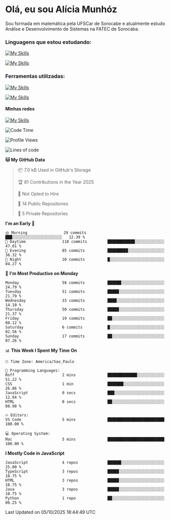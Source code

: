 # Olá, eu sou Alícia Munhóz

<p>Sou formada em matemática pela UFSCar de Sorocabe e atualmente estudo Análise e Desenvolvimento de Sistemas na FATEC de Sorocaba.</p>

### Linguagens que estou estudando:

[![My Skills](https://skillicons.dev/icons?i=js,ts,html,css)](https://skillicons.dev)


[![My Skills](https://skillicons.dev/icons?i=nodejs,java,py,latex)](https://skillicons.dev)

### Ferramentas utilizadas:

[![My Skills](https://skillicons.dev/icons?i=vscode,discord,figma,git)](https://skillicons.dev)

[![My Skills](https://skillicons.dev/icons?i=github,gmail,mongodb,sublime)](https://skillicons.dev)

#### Minhas redes
[![My Skills](https://skillicons.dev/icons?i=linkedin)](https://www.linkedin.com/in/aliciamunhozfrancodecamargo/)

<!--START_SECTION:waka-->
![Code Time](http://img.shields.io/badge/Code%20Time-295%20hrs%2046%20mins-blue)

![Profile Views](http://img.shields.io/badge/Profile%20Views-0-blue)

![Lines of code](https://img.shields.io/badge/From%20Hello%20World%20I%27ve%20Written-88.7%20thousand%20lines%20of%20code-blue)

**🐱 My GitHub Data** 

> 📦 7.0 kB Used in GitHub's Storage 
 > 
> 🏆 81 Contributions in the Year 2025
 > 
> 🚫 Not Opted to Hire
 > 
> 📜 14 Public Repositories 
 > 
> 🔑 5 Private Repositories 
 > 
**I'm an Early 🐤** 

```text
🌞 Morning                29 commits          ███░░░░░░░░░░░░░░░░░░░░░░   12.39 % 
🌆 Daytime                110 commits         ████████████░░░░░░░░░░░░░   47.01 % 
🌃 Evening                85 commits          █████████░░░░░░░░░░░░░░░░   36.32 % 
🌙 Night                  10 commits          █░░░░░░░░░░░░░░░░░░░░░░░░   04.27 % 
```
📅 **I'm Most Productive on Monday** 

```text
Monday                   58 commits          ██████░░░░░░░░░░░░░░░░░░░   24.79 % 
Tuesday                  51 commits          █████░░░░░░░░░░░░░░░░░░░░   21.79 % 
Wednesday                33 commits          ████░░░░░░░░░░░░░░░░░░░░░   14.10 % 
Thursday                 50 commits          █████░░░░░░░░░░░░░░░░░░░░   21.37 % 
Friday                   19 commits          ██░░░░░░░░░░░░░░░░░░░░░░░   08.12 % 
Saturday                 6 commits           █░░░░░░░░░░░░░░░░░░░░░░░░   02.56 % 
Sunday                   17 commits          ██░░░░░░░░░░░░░░░░░░░░░░░   07.26 % 
```


📊 **This Week I Spent My Time On** 

```text
🕑︎ Time Zone: America/Sao_Paulo

💬 Programming Languages: 
Roff                     2 mins              █████████████░░░░░░░░░░░░   51.22 % 
CSS                      1 min               ███████░░░░░░░░░░░░░░░░░░   26.86 % 
JavaScript               0 secs              ███░░░░░░░░░░░░░░░░░░░░░░   12.94 % 
HTML                     0 secs              ██░░░░░░░░░░░░░░░░░░░░░░░   08.98 % 

🔥 Editors: 
VS Code                  5 mins              █████████████████████████   100.00 % 

💻 Operating System: 
Mac                      5 mins              █████████████████████████   100.00 % 
```

**I Mostly Code in JavaScript** 

```text
JavaScript               4 repos             ██████░░░░░░░░░░░░░░░░░░░   25.00 % 
TypeScript               3 repos             █████░░░░░░░░░░░░░░░░░░░░   18.75 % 
HTML                     3 repos             █████░░░░░░░░░░░░░░░░░░░░   18.75 % 
Java                     3 repos             █████░░░░░░░░░░░░░░░░░░░░   18.75 % 
Python                   1 repo              ██░░░░░░░░░░░░░░░░░░░░░░░   06.25 % 
```




 Last Updated on 05/10/2025 18:44:49 UTC
<!--END_SECTION:waka-->
